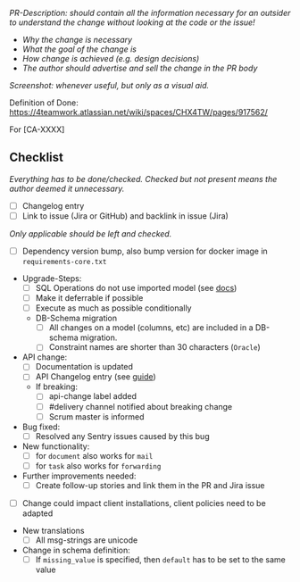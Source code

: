 _PR-Description: should contain all the information necessary for an outsider to understand the change without looking at the code or the issue!_

- _Why the change is necessary_
- _What the goal of the change is_
- _How change is achieved (e.g. design decisions)_
- _The author should advertise and sell the change in the PR body_

_Screenshot: whenever useful, but only as a visual aid._


Definition of Done: https://4teamwork.atlassian.net/wiki/spaces/CHX4TW/pages/917562/

For [CA-XXXX]

## Checklist

_Everything has to be done/checked. Checked but not present means the author deemed it unnecessary._

- [ ] Changelog entry
- [ ] Link to issue (Jira or GitHub) and backlink in issue (Jira)

_Only applicable should be left and checked._

- [ ] Dependency version bump, also bump version for docker image in `requirements-core.txt`
- Upgrade-Steps:
  - [ ] SQL Operations do not use imported model (see [docs](https://4teamwork.atlassian.net/wiki/spaces/4TEAM/pages/994344994/Upgrade-Steps))
  - [ ] Make it deferrable if possible
  - [ ] Execute as much as possible conditionally
  - DB-Schema migration
    - [ ] All changes on a model (columns, etc) are included in a DB-schema migration.
    - [ ] Constraint names are shorter than 30 characters (`Oracle`)
- API change:
  - [ ] Documentation is updated
  - [ ] API Changelog entry (see [guide](https://4teamwork.atlassian.net/wiki/spaces/4TEAM/pages/451248812/API+Changelog+Guidelines))
  - If breaking:
    - [ ] api-change label added
    - [ ] #delivery channel notified about breaking change
    - [ ] Scrum master is informed
- Bug fixed:
  - [ ] Resolved any Sentry issues caused by this bug
- New functionality:
  - [ ] for `document` also works for `mail`
  - [ ] for `task` also works for `forwarding`
- Further improvements needed:
  - [ ] Create follow-up stories and link them in the PR and Jira issue
- [ ] Change could impact client installations, client policies need to be adapted
- New translations
  - [ ] All msg-strings are unicode
- Change in schema definition:
  - [ ] If `missing_value` is specified, then `default` has to be set to the same value
